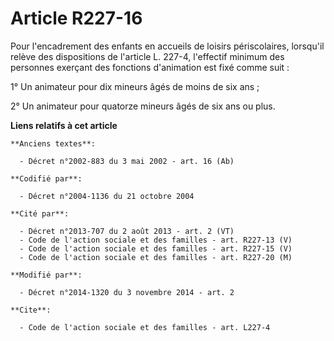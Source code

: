 # Article R227-16

Pour l'encadrement des enfants en accueils de loisirs périscolaires, lorsqu'il relève des dispositions de l'article L. 227-4,
l'effectif minimum des personnes exerçant des fonctions d'animation est fixé comme suit : 

1° Un animateur pour dix mineurs âgés de moins de six ans ; 

2° Un animateur pour quatorze mineurs âgés de six ans ou plus.

**Liens relatifs à cet article**

	**Anciens textes**:

	  - Décret n°2002-883 du 3 mai 2002 - art. 16 (Ab)

	**Codifié par**:

	  - Décret n°2004-1136 du 21 octobre 2004

	**Cité par**:

	  - Décret n°2013-707 du 2 août 2013 - art. 2 (VT)
	  - Code de l'action sociale et des familles - art. R227-13 (V)
	  - Code de l'action sociale et des familles - art. R227-15 (V)
	  - Code de l'action sociale et des familles - art. R227-20 (M)

	**Modifié par**:

	  - Décret n°2014-1320 du 3 novembre 2014 - art. 2

	**Cite**:

	  - Code de l'action sociale et des familles - art. L227-4
